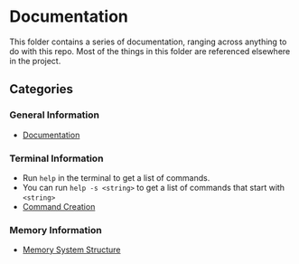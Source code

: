 # Documentation
This folder contains a series of documentation, ranging across anything to do with this repo. 
Most of the things in this folder are referenced elsewhere in the project.

## Categories

### General Information
- [Documentation](General%20Information/documentation.md)

### Terminal Information
- Run `help` in the terminal to get a list of commands.
- You can run `help -s <string>` to get a list of commands that start with `<string>`
- [Command Creation](Terminal/command_creation.md)

### Memory Information
- [Memory System Structure](Memory/memory_structure.md)